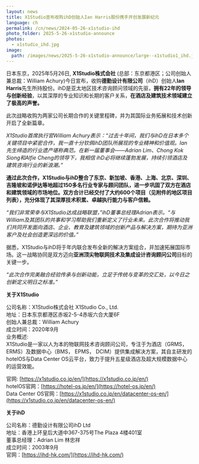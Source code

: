 ```yaml
---
layout: news
title: X1Studio宣布收购ihD创始人Ian Harris股份携手开创发展新纪元
language: ch
permalink: /cn/news/2024-05-26-x1studio-ihd
photo_folder: 2025-5-26-x1studio-announce
photos:
  - x1studio_ihd.jpg
image:
  path: /images/news/2025-5-26-x1studio-announce/large--x1studio1_ihd.jpg
---
```


日本东京，2025年5月26日, **X1Studio株式会社** (总部：东京都港区；公司创始人兼总裁：William Achury)今日宣布，收购**德勤设计有限公司**（ihD）创始人**Ian Harris**先生所持股份。ihD是亚太地区技术咨询顾问领域的先驱，**拥有22年的领导与创新经验**，以其深厚的专业知识和长期的客户关系，**在酒店及建筑技术领域建立了极高的声誉。** <!-- more --> 

此次战略收购为两家公司长期合作的关键里程碑，并为其国际业务拓展和技术创新开启了全新篇章。

*X1Studio首席执行官William Achury表示：“过去十年间，我们与ihD在日本多个关键项目中紧密合作，我一直十分钦佩ihD团队所展现的专业精神和价值观。Ian先生缔造的行业遗产堪称典范。在新一届董事会——Adrian Lim、Chong Kok Siong和Alfie Cheng的领导下，我相信 ihD必将继续蓬勃发展，持续引领酒店及建筑咨询行业的新浪潮。”*

**通过此次合作，X1Studio与ihD整合了东京、新加坡、香港、上海、北京、深圳、吉隆坡和诺伊达等地超过150多名行业专家与顾问团队，进一步巩固了双方在酒店和建筑领域的市场地位。双方合计已经交付了大约600个项目（见附件的地区项目列表），充分体现了其深厚技术积累、卓越执行能力与客户信赖。**

*“我们非常荣幸与X1Studio达成战略联盟，”ihD董事总经理Adrian表示。“与William及其团队的共事和学习帮助我们重新定义了行业未来。此次合作将推动我们共同开发面向酒店、企业、教育及建筑领域的创新产品与解决方案，期待为亚洲客户及社会创造更深远的价值。”*

据悉，X1Studio与ihD将于年内联合发布全新的解决方案组合，并加速拓展国际市场。这一战略协同是双方迈向**亚洲顶尖物联网技术及集成设计咨询顾问公司**目标的关键一步。

*“此次合作完美融合经验传承与创新动能，立足于传统与变革的交汇处，以今日之创新定义明日之标准。”*


**关于X1Studio**

公司名称：X1Studio株式会社 X1Studio Co., Ltd. <br>
地址：日本东京都港区赤坂2-5-4赤坂六合大厦6F <br>
创始人兼总裁：William Achury <br>
成立时间：2020年9月 <br>
业务概述: <br>
X1Studio是一家以人为本的物联网技术咨询顾问公司，专注于为酒店（GRMS， ERMS）及数据中心（BMS， EPMS， DCIM）提供集成解决方案，其自主研发的hotelOS与Data Center OS云平台，致力于提升五星级酒店及超大规模数据中心的运营效能。

官网: [https://x1studio.co.jp/en/](https://x1studio.co.jp/en/)<br>
hotelOS官网：[https://hotel-os.jp/en/](https://hotel-os.jp/en/)<br>
Data Center OS官网：[https://x1studio.co.jp/en/datacenter-os-en/](https://x1studio.co.jp/en/datacenter-os-en/)<br>

**关于ihD**

公司名称：德勤设计有限公司ihD Ltd <br>
地址：香港上环皇后大道中367-375号The Plaza 4楼401室 <br>
董事总经理：Adrian Lim 林忠祥 <br>
成立时间：2003年9月<br>
官网：[https://ihd-hk.com/](https://ihd-hk.com/)
